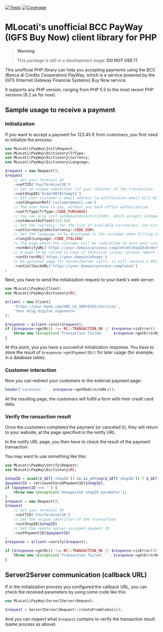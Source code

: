 [![Tests](https://github.com/mlocati/PayWay/actions/workflows/test.yml/badge.svg?branch=main)](https://github.com/mlocati/PayWay/actions/workflows/test.yml)
[![Coverage](https://coveralls.io/repos/github/mlocati/PayWay/badge.svg?branch=main)](https://coveralls.io/github/mlocati/PayWay?branch=main)

# MLocati's unofficial BCC PayWay (IGFS Buy Now) client library for PHP

> **Warning**
>
> This package is still in a development stage: **DO NOT USE IT**
>

This unofficial PHP library can help you accepting payments using the BCC (Banca di Credito Cooperativo) PayWay, which is a service powered by the IGFS (Internet Gateway Financial Systems) Buy Now service.

It supports any PHP version, ranging from PHP 5.5 to the most recent PHP versions (8.2 as for now).

## Sample usage to receive a payment

### Initialization

If you want to accept a payment for 123.45 &euro; from customers, you first need to initialize the process:

```php
use MLocati\PayWay\Init\Request;
use MLocati\PayWay\Dictionary\TrType;
use MLocati\PayWay\Dictionary\Currency;
use MLocati\PayWay\Dictionary\Language;

$request = new Request();
$request
    // Set your terminal ID
    ->setTID('YourTerminalID')
    // Set an unique identifier (of your choiche) of the transaction
    ->setShopID('Order987Attempt1')
    // Set your customer's email address (a notification email will be sent to this address)
    ->setShopUserRef('customer@email.com')
    // The user have to pay, without any back office authorization
    ->setTrType(TrType::CODE_PURCHASE)
    // You can also call setAmountAsCents(12345), which accepts integer numbers instead of floating point numbers
    ->setAmountAsFloat(123.45)
    // Set the currency: for the list of available currencies, use Currency::getDictionary()
    ->setCurrencyCode(Currency::CODE_EUR)
    // Set the language to be displayed to the customer when filling-in the data: for the list of available language, use Language::getDictionary()
    ->langID(Language::CODE_ITALIAN)
    // The page where the customer will be redirected to once your customer will have paid
    ->setNotifyURL('https://your.domain/process-completed?shopID=Order987Attempt1')
    // A page to be called in case of technical issues (please remark that if the transaction failed, the customer will be still redirected to the notifyURL page)
    ->setErrorURL('https://your.domain/whoops')
    // An optional page for Server2Server calls: it will receive a POST request with the transaction details
    ->setCallbackURL('https://your.domain/process-completed')
;
```

Next, you have to send the initialization request to your bank's web server:

```php
use MLocati\PayWay\Client;
use MLocati\PayWay\Dictionary\RC;

$client = new Client(
    'https://your.bank.com/UNI_CG_SERVICES/services',
    'Your kSig digital signature'
);

$response = $client->init($request);
if ($response->getRc() !== RC::TRANSACTION_OK || $response->isError() || $response->getRedirectURL() === '') {
    throw new \Exception('Transaction failed: ' . $response->getErrorDesc());
}
```

At this point, you you have a succesfull initialization response.
You have to store the result of `$response->getPaymentID()` for later usage (for example, in a database table).

### Customer interaction

Now you can redirect your customers to the external payment page:

```php
header('Location: ' . $response->getRedirectURL());
```

At the resulting page, the customers will fulfill a form with their credit card data.

### Verify the ransaction result

Once the customers completed the payment (or canceled it), they will return to your website, at the page specified in the notify URL.

In the notify URL page, you then have to check the result of the payment transaction.

You may want to use something like this:

```php
use MLocati\PayWay\Verify\Request;
use MLocati\PayWay\Dictionary\RC;

$shopID = isset($_GET['shopID']) && is_string($_GET['shopID']) ? $_GET['shopID'] : '';
$paymentID = retrieveStoredPaymentID($shopID);
if ($paymentID === '') {
    throw new \Exception('Unexpected shopID parameter');
}
$request = new Request();
$request
    // Set your terminal ID
    ->setTID('YourTerminalID')
    // Set the unique identifier of the transaction
    ->setShopID($shopID)
    // Set the remote server-assigned payment ID
    ->setPaymentID($paymentID)
;
$response = $client->verify($request);

if ($response->getRc() !== RC::TRANSACTION_OK || $response->isError()) {
    throw new \Exception('Transaction failed: ' . $response->getErrorDesc());
}
```

## Server2Server communication (callback URL)

If in the initialization process you configured the callback URL, you can check the received parameters by using some code like this:

```php
use MLocati\PayWay\Server2Server\Request;

$request = Server2Server\Request::createFromGlobals();
```

And you can inspect what `$request` contains to verify the transaction result (same process as above).


